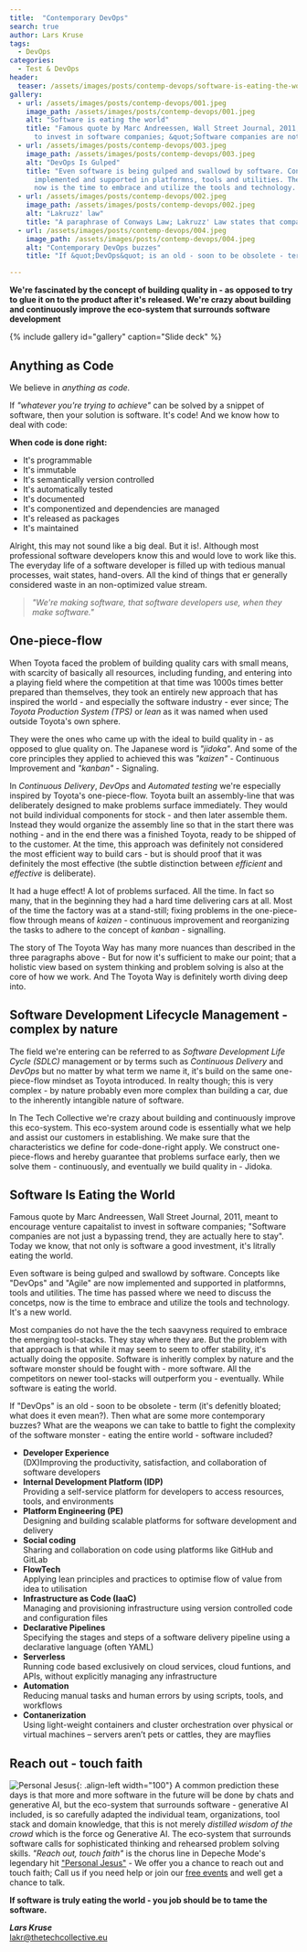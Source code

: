 ```yaml
---
title:  "Contemporary DevOps"
search: true
author: Lars Kruse
tags:
  - DevOps
categories: 
  - Test & DevOps
header:
  teaser: /assets/images/posts/contemp-devops/software-is-eating-the-world.jpg
gallery:
  - url: /assets/images/posts/contemp-devops/001.jpeg
    image_path: /assets/images/posts/contemp-devops/001.jpeg
    alt: "Software is eating the world"
    title: "Famous quote by Marc Andreessen, Wall Street Journal, 2011, meant to encourage venture capaitalist 
      to invest in software companies; &quot;Software companies are not just a bypassing trend, they are actually here to stay&quot;."
  - url: /assets/images/posts/contemp-devops/003.jpeg
    image_path: /assets/images/posts/contemp-devops/003.jpeg
    alt: "DevOps Is Gulped"
    title: "Even software is being gulped and swallowd by software. Concepts like &quot;DevOps&quot; and &quot;Agile&quot; are now 
      implemented and supported in platformns, tools and utilities. The time has passed where we need to discuss the concetps, 
      now is the time to embrace and utilize the tools and technology. It's a new world."
  - url: /assets/images/posts/contemp-devops/002.jpeg
    image_path: /assets/images/posts/contemp-devops/002.jpeg
    alt: "Lakruzz' law"
    title: "A paraphrase of Conways Law; Lakruzz' Law states that companies are reluctant to change and embrace tech - &quot;Show me your tool stack - and I can predict the year your companie was founded&quot;. Most companies do not have the the tech saavyness required to embrace the emerging tool-stacks. They  stay where they are. But the problem with that approach is that while it may offer seem to offer stability, it's actually doing the opposite. Software is inheritly complex by nature and the software monster should be fought with - more software. All the competitors on newer tool-stacks will bypass you, eventually. Software is eating the world."
  - url: /assets/images/posts/contemp-devops/004.jpeg
    image_path: /assets/images/posts/contemp-devops/004.jpeg
    alt: "Contemporary DevOps buzzes"
    title: "If &quot;DevOps&quot; is an old - soon to be obsolete - term (it's defenitly bloated; what does it even mean?). Then what are some more contemporary buzzes? What are the weapons we can take to battle to fight the complexity of the software monster - eating the entire world - software included?"

---
```


**We're fascinated by the concept of building quality in - as opposed to try to glue it on to the product after it's released. We're crazy about building and continuously improve the eco-system that surrounds software development**

{% include gallery id="gallery" caption="Slide deck" %}

<break clear="left"/> 

## Anything as Code
We believe in _anything as code._  

If _"whatever you're trying to achieve"_ can be solved by a snippet of software, then your solution is software. It's code! And we know how to deal with code:

**When code is done right:**

- It's programmable
- It's immutable
- It's semantically version controlled
- It's automatically tested
- It's documented
- It's componentized and dependencies are managed
- It's released as packages
- It's maintained

Alright, this may not sound like a big deal. But it is!. Although most professional software developers know this and would love to work like this. The everyday life of a software developer is filled up with tedious manual processes, wait states, hand-overs. All the kind of things that er generally considered waste in an non-optimized value stream.

> _"We're making software, that software developers use, when they make software."_

## One-piece-flow
When Toyota faced the problem of building quality cars with small means, with scarcity of basically all resources, including funding, and entering into a playing field where the competition at that time was 1000s times better prepared than themselves, they took an entirely new approach that has inspired the world - and especially the software industry - ever since; The _Toyota Production System (TPS)_ or _lean_ as it was named when used outside Toyota's own sphere. 

They were the ones who came up with the ideal to build quality in - as opposed to glue quality on. The Japanese word is _"jidoka"_.  And some of the core principles they applied to achieved this was _"kaizen"_ - Continuous Improvement and _"kanban"_ -  Signaling.

In _Continuous Delivery_, _DevOps_ and _Automated testing_ we're especially inspired by Toyota's one-piece-flow. Toyota built an assembly-line that was deliberately designed to make problems surface immediately. They would not build individual components for stock - and then later assemble them. Instead they would organize the assembly line so that in the start there was nothing - and in the end there was a finished Toyota, ready to be shipped of to the customer. At the time, this approach was definitely not considered the most efficient way to build cars - but is should proof that it was definitely the most effective (the subtle distinction between _efficient_ and  _effective_ is deliberate).

It had a huge effect! A lot of problems surfaced. All the time. In fact so many, that in the beginning they had a hard time delivering cars at all. Most of the time the factory was at a stand-still; fixing problems in the one-piece-flow through means of _kaizen_ - continuous improvement and reorganizing the tasks to adhere to the concept of _kanban_ - signalling.

The story of The Toyota Way has many more nuances than described in the three paragraphs above - But for now it's sufficient to make our point; that a holistic view based on system thinking and problem solving is also at the core of how we work. And The Toyota Way is definitely worth diving deep into.  

## Software Development Lifecycle Management - complex by nature

The field we're entering can be referred to as _Software Development Life Cycle (SDLC)_ management or by terms such as _Continuous Delivery_ and _DevOps_ but no matter by what term we name it, it's build on the same one-piece-flow mindset as Toyota introduced. In realty though; this is very complex - by nature probably even more complex than building a car, due to the inherently intangible nature of software.

In The Tech Collective we're crazy about building and continuously improve this eco-system. This eco-system around code is essentially what we help and assist our customers in establishing. We make sure that the characteristics we define for code-done-right apply. We construct one-piece-flows and hereby guarantee that problems surface early, then we solve them - continuously, and eventually we build quality in - Jidoka.

## Software Is Eating the World
Famous quote by Marc Andreessen, Wall Street Journal, 2011, meant to encourage venture capaitalist to invest in software companies; &quot;Software companies are not just a bypassing trend, they are actually here to stay&quot;. Today we know, that not only is software a good investment, it's litrally eating the world.

Even software is being gulped and swallowd by software. Concepts like &quot;DevOps&quot; and &quot;Agile&quot; are now implemented and supported in platformns, tools and utilities. The time has passed where we need to discuss the concetps, now is the time to embrace and utilize the tools and technology. It's a new world.

Most companies do not have the the tech saavyness required to embrace the emerging tool-stacks. They stay where they are. But the problem with that approach is that while it may seem to seem to offer stability, it's actually doing the opposite. Software is inheritly complex by nature and the software monster should be fought with - more software. All the competitors on newer tool-stacks will outperform you - eventually. While software is eating the world.

If &quot;DevOps&quot; is an old - soon to be obsolete - term (it's defenitly bloated; what does it even mean?). Then what are some more contemporary buzzes? What are the weapons we can take to battle to fight the complexity of the software monster - eating the entire world - software included?

- **Developer Experience**<br/>(DX)Improving the productivity, satisfaction, and collaboration of software developers
- **Internal Development Platform (IDP)**<br/>Providing a self-service platform for developers to access resources, tools, and environments
- **Platform Engineering (PE)**<br/>Designing and building scalable platforms for software development and delivery
- **Social coding**<br/>Sharing and collaboration on code using platforms like GitHub and GitLab
- **FlowTech**<br/>Applying lean principles and practices to optimise flow of value from idea to utilisation
- **Infrastructure as Code (IaaC)**<br/>Managing and provisioning infrastructure using version controlled code and configuration files
- **Declarative Pipelines**<br/>Specifying the stages and steps of a software delivery pipeline using a declarative language (often YAML)
- **Serverless**<br/>Running code based exclusively on cloud services, cloud funtions, and APIs, without explicitly managing any infrastructure
- **Automation**<br/>Reducing manual tasks and human errors by using scripts, tools, and workflows
- **Contanerization**<br/>Using light-weight containers and cluster orchestration over physical or virtual machines – servers aren’t pets or cattles, they are mayflies

## Reach out - touch faith

![Personal Jesus](https://github.com/thetechcollective/.github/assets/155492/4386bf30-0638-4e23-9d70-3ba907e3bd7c){: .align-left width="100"}
A common prediction these days is that more and more software in the future will be done by chats and generative AI, but the eco-system that surrounds software - generative AI included, is so carefully adapted the individual team, organizations, tool stack and domain knowledge, that this is not merely _distilled wisdom of the crowd_  which is the force og Generative AI. The eco-system that surrounds software calls for sophisticated thinking and rehearsed problem solving skills.  _"Reach out, touch faith"_ is the chorus line in Depeche Mode's legendary hit ["Personal Jesus"](https://www.youtube.com/watch?v=u1xrNaTO1bI) - We offer you a chance to reach out and touch faith; Call us if you need help or join our [free events](/events/) and well get a chance to talk. 

**If software is truly eating the world - you job should be to tame the software.**

**_Lars Kruse<br/>_**
[lakr@thetechcollective.eu](mailto:lakr@thetechcollective.eu)

